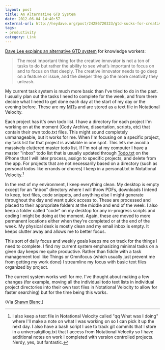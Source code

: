 ```yaml
---
layout: post
title: An Alternative GTD System
date: 2012-06-04 14:40:57
external-url: http://heydave.org/post/24286720323/gtd-sucks-for-creative-work-heres-an-alternative
tags:
- productivity
category: Link
---
```


[Dave Lee explains an alternative GTD system](http://heydave.org/post/24286720323/gtd-sucks-for-creative-work-heres-an-alternative) for knowledge workers:

> The most important thing for the creative innovator is not a ton of tasks to do but rather the ability to see what’s important to focus on and to focus on that deeply. The creative innovator needs to go deep on a feature or issue, and the deeper they go the more creativity they unleash.

My current task system is much more basic than I've tried to do in the past. I usually plan out the tasks I need to complete for the week, and from there decide what I need to get done each day at the start of my day or the evening before. These are my [MITs](http://zenhabits.net/purpose-your-day-most-important-task/) and are stored as a text file in Notational Velocity.

Each project has it's own todo list. I have a directory for each project I'm working on at the moment (Cody Archive, dissertation, scripts, etc) that contain their own todo.txt files. This might sound completely unmanageable, but it works for me. When I'm focusing on a specific project, my task list for that project is available in one spot. This lets me avoid a massively cluttered master todo list. If I'm not at my computer I have a master "inbox" todo list that is usually updated through [Todo.txt](http://www.todotxt.com/) on the iPhone that I will later process, assign to specific projects, and delete from the app. For projects that are not necessarily based on a directory (such as personal todos like errands or chores) I keep in a personal.txt in Notational Velocity.[^nvwhat]

In the rest of my environment, I keep everything clean. My desktop is empty except for an "inbox" directory where I will throw PDFs, downloads I intend to keep, text files, code snippets, and anything else I might generate throughout the day and want quick access to. These are processed and placed to their appropriate folders at the middle and end of the week. I also keep a folder called "code" on my desktop for any in-progress scripts and coding I might be doing at the moment. Again, these are moved to more permanent locations either when they're completed or at the end of the week. My physical desk is mostly clean and my email inbox is empty. It keeps clutter away and allows me to better focus. 

This sort of daily focus and weekly goals keeps me on track for the things I need to complete. I find my current system emphasizing minimal tasks on a given day keeps me quite productive. Rather than fiddle with a task management tool like Things or Omnifocus (which usually just prevent me from getting my work done) I streamline my focus with basic text files organized by project.

The current system works well for me. I've thought about making a few changes (for example, moving all the individual todo text lists in individual project directories into their own text files in Notational Velocity to allow for faster searching) but for the time being this works.

(Via [Shawn Blanc](http://shawnblanc.net/2012/06/dave-lee-gtd/).)

[^nvwhat]: I also keep a text file in Notational Velocity called "qq What was I doing" where I'll make a note on what I was working on so I can pick it up the next day. I also have a bash script I use to track git commits that I store in a universalgitlog.txt that I access from Notational Velocity so I have additional notes on work I completed with version controlled projects. Nerdy, yes, but fantastic.
